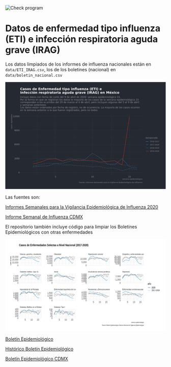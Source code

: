<!-- badges: start -->
  ![Check program](https://github.com/diegovalle/IRAG/workflows/Check%20program/badge.svg?branch=master)
<!-- badges: end -->

# Datos de enfermedad tipo influenza (ETI) e infección respiratoria aguda grave (IRAG) 

Los datos limpiados de los informes de influenza nacionales están en `data/ETI_IRAG.csv`, los de los boletines (nacional) en `data/boletin_nacional.csv`

![ETI/IRAG](https://github.com/diegovalle/IRAG/raw/master/meta/15.jpeg)

Las fuentes son:

[Informes Semanales para la Vigilancia Epidemiológica de Influenza 2020](https://www.gob.mx/salud/documentos/informes-semanales-para-la-vigilancia-epidemiologica-de-influenza-2020)

[Informe Semanal de Influenza CDMX](http://sersalud.cdmx.gob.mx/sspcdmx/direccion_epi_preven.php)

El repositorio también incluye código para limpiar los Boletines Epidemiológicos con otras enfermedades

![ETI/IRAG](https://github.com/diegovalle/IRAG/raw/master/meta/boletin_nacional.png)

[Boletín Epidemiológico](https://www.gob.mx/salud/documentos/boletinepidemiologico-sistema-nacional-de-vigilancia-epidemiologica-sistema-unico-de-informacion-231750)

[Histórico Boletín Epidemiológico](https://www.gob.mx/salud/acciones-y-programas/historico-boletin-epidemiologico)

[Boletín Epidemiológico CDMX](http://sersalud.cdmx.gob.mx/sspcdmx/direccion_epi_preven.php)

